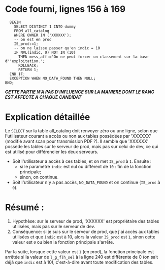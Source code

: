 # Code fourni, lignes 156 à 169
```
  BEGIN
    SELECT DISTINCT 1 INTO dummy
    FROM all_catalog
    WHERE OWNER IN ('XXXXXX');
    -- on est en prod
    IS_prod:=1;
    -- on ne laisse passer qu'en indic = 10
    IF NVL(indic, 0) NOT IN (10)
      THEN mess_aff:='On ne peut forcer un classement sur la base d''exploitation.';
      ROLLBACK;
      RETURN 1;
  END IF;
  EXCEPTION WHEN NO_DATA_FOUND THEN NULL;
END;
```

***CETTE PARTIE N'A PAS D'INFLUENCE SUR LA MANIERE DONT LE RANG EST AFFECTE A CHAQUE CANDIDAT***

# Explication détaillée
Le `SELECT` sur la table all_catalog doit renvoyer zéro ou une ligne, selon que l'utilisateur courant a accès ou non aux tables possédées par 'XXXXXX' (modifié avant scan pour transmission PDF ?).
Il semble que 'XXXXXX' possède les tables sur le serveur de prod, mais pas sur celui de dev, ce qui est utilisé pour différencier les deux serveurs.
* Soit l'utilisateur a accès à ces tables, et on met `IS_prod` à `1`. Ensuite :
	* si le paramètre `indic` est nul ou différent de `10` : fin de la fonction principale;
	* sinon, on continue.
* Soit l'utilisateur n'y a pas accès, `NO_DATA_FOUND` et on continue (`IS_prod` à `0`).

# Résumé :
1. Hypothèse: sur le serveur de prod, 'XXXXXX' est propriétaire des tables utilisées, mais pas sur le serveur de dev.
2. Conséquence: si je suis sur le serveur de prod, que j'ai accès aux tables utilisées et que `indic` est à 10, alors la valeur `IS_prod` est `1`, sinon cette valeur est `0` ou bien la fonction principale s'arrête.

Par la suite, lorsque cette valeur est `1` (en prod), la fonction principale est arrêtée si la valeur de `l_g_flh_sel` à la ligne 240 est différente de 0 (on sait déjà que `indic` est à 10), c'est-à-dire avant toute modification des tables.
